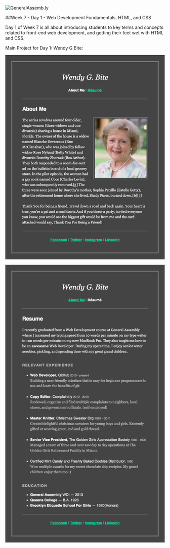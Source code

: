 ![GeneralAssemb.ly](https://github.com/generalassembly/ga-ruby-on-rails-for-devs/raw/master/images/ga.png "GeneralAssemb.ly")

##Week 7 - Day 1 - Web Development Fundamentals, HTML, and CSS

Day 1 of Week 7 is all about introducing students to key terms and concepts related to front-end web development, and getting their feet wet with HTML and CSS.   

Main Project for Day 1: Wendy G Bite: 

![](02_html_css_going_further/starter_code/WendyBite_AboutMe.png)

![](02_html_css_going_further/starter_code/WendyBite_Resume.png)